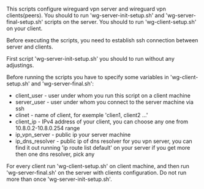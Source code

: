 This scripts configure wireguard vpn server and wireguard vpn clients(peers).
You should to run 'wg-server-init-setup.sh' and 'wg-server-final-setup.sh' scripts on the server.
You should to run 'wg-client-setup.sh' on your client.

Before executing the scripts, you need to establish ssh connection between server and clients.

First script 'wg-server-init-setup.sh' you should to run without any adjustings.

Before running the scripts you have to specify some variables in 'wg-client-setup.sh' and 'wg-server-final.sh':
  - client_user - user under whom you run this script on a client machine
  - server_user - user under whom you connect to the server machine via ssh
  - clinet - name of client, for exemple 'clien1, client2 ...'
  - client_ip - IPv4 address of your client, you can choose any one from 10.8.0.2-10.8.0.254 range
  - ip_vpn_server - public ip your server machine
  - ip_dns_resolver - public ip of dns resolver for you vpn server, you can find it out running 'ip route list default' on your server if you get more then one dns resolver, pick any

For every client run 'wg-client-setup.sh' on client machine, and then run 'wg-server-final.sh' on the server with clients configuration.
Do not run more than once 'wg-server-init-setup.sh'.


